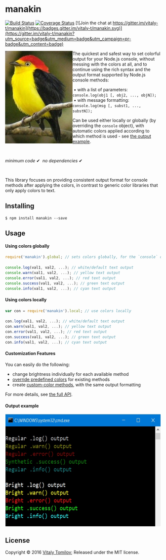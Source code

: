 manakin
=======

[![Build Status](https://travis-ci.org/vitaly-t/manakin.svg?branch=master)](https://travis-ci.org/vitaly-t/manakin)
[![Coverage Status](https://coveralls.io/repos/vitaly-t/manakin/badge.svg?branch=master)](https://coveralls.io/r/vitaly-t/manakin?branch=master)
[![Join the chat at https://gitter.im/vitaly-t/manakin](https://badges.gitter.im/vitaly-t/manakin.svg)](https://gitter.im/vitaly-t/manakin?utm_source=badge&utm_medium=badge&utm_campaign=pr-badge&utm_content=badge)

<img align="left" width="218" height="298" src="https://raw.githubusercontent.com/vitaly-t/manakin/master/docs/manakin.jpg" alt="Wire-tailed manakin">

The quickest and safest way to set colorful output for your Node.js console, without messing with the colors at all,
and to continue using the rich syntax and the output format supported by Node.js console methods:

&nbsp;&bull; with a list of parameters: `console.log(obj1 [, obj2, ..., objN]);`<br/>
&nbsp;&bull; with message formatting: `console.log(msg [, subst1, ..., substN]);`

Can be used either locally or globally (by overriding the `console` object), with automatic colors applied according to which
method is used - see [the output example](#output-example).   

<br/>

_minimum code_ &#10004;&nbsp;&nbsp;_no dependencies_ &#10004;

<br/>

This library focuses on providing consistent output format for console methods after applying the colors, in contrast to generic color
libraries that only apply colors to text.

## Installing

```
$ npm install manakin --save
```

## Usage

#### Using colors globally

```js
require('manakin').global; // sets colors globally, for the `console` object

console.log(val1, val2, ...); // white/default text output
console.warn(val1, val2, ...); // yellow text output
console.error(val1, val2, ...); // red text output
console.success(val1, val2, ...); // green text output
console.info(val1, val2, ...); // cyan text output
```

#### Using colors locally

```js
var con = require('manakin').local; // use colors locally

con.log(val1, val2, ...); // white/default text output
con.warn(val1, val2, ...); // yellow text output
con.error(val1, val2, ...); // red text output
con.success(val1, val2, ...); // green text output
con.info(val1, val2, ...); // cyan text output
```

#### Customization Features

You can easily do the following:

- change brightness individually for each available method
- [override predefined colors](https://github.com/vitaly-t/manakin/blob/master/docs/API.md#overriding-colors) for existing methods
- create [custom-color methods](https://github.com/vitaly-t/manakin/blob/master/docs/API.md#custom-methods), with the same output formatting   

For more details, see [the full API].

#### Output example

<img width="619" height="362" src="https://raw.githubusercontent.com/vitaly-t/manakin/master/docs/console.jpg" alt="Console output colors">

## License

Copyright © 2016 [Vitaly Tomilov](https://github.com/vitaly-t);
Released under the MIT license.

[the full API]:https://github.com/vitaly-t/manakin/tree/master/docs/API.md
